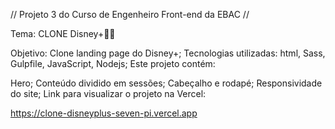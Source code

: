 // Projeto 3 do Curso de Engenheiro Front-end da EBAC //

Tema: CLONE Disney+🧚🏽

Objetivo: Clone landing page do Disney+; Tecnologias utilizadas: html, Sass, Gulpfile, JavaScript, Nodejs; Este projeto contém:

Hero;
Conteúdo dividido em sessões;
Cabeçalho e rodapé;
Responsividade do site;
Link para visualizar o projeto na Vercel:

https://clone-disneyplus-seven-pi.vercel.app
